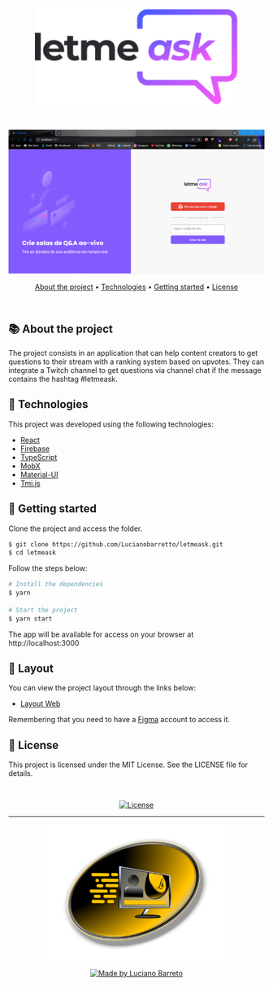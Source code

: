 <p align="center">
  <img alt="Letmeask" src="./src/assets/images/logo.svg" width="400px" />
</p>

<br>

<p align="center">
    <kbd><img alt="Letmeask" title="Letmeask" src="./public/readmeContent/letmeask1.png" /></kbd>
</p>

<p align="center">
 <a href="#-about-the-project">About the project</a> •
 <a href="#-technologies">Technologies</a> •
 <a href="#-getting-started">Getting started</a> •
 <a href="#-license">License</a>
</p>

<br>

## 📚 About the project

The project consists in an application that can help content creators to get questions to their stream with a ranking system based on upvotes. They can integrate a Twitch channel to get questions via channel chat if the message contains the hashtag #letmeask.

## 🧪 Technologies

This project was developed using the following technologies:

- [React](https://reactjs.org)
- [Firebase](https://firebase.google.com/)
- [TypeScript](https://www.typescriptlang.org/)
- [MobX](https://mobx.js.org)
- [Material-UI](https://material-ui.com)
- [Tmi.js](https://tmijs.com/)

## 🚀 Getting started

Clone the project and access the folder.

```bash
$ git clone https://github.com/Lucianobarretto/letmeask.git
$ cd letmeask
```

Follow the steps below:

```bash
# Install the dependencies
$ yarn

# Start the project
$ yarn start
```

The app will be available for access on your browser at http://localhost:3000

## 🔖 Layout

You can view the project layout through the links below:

- [Layout Web](https://www.figma.com/file/u0BQK8rCf2KgzcukdRRCWh/Letmeask/duplicate)

Remembering that you need to have a [Figma](http://figma.com/) account to access it.

## 📝 License

This project is licensed under the MIT License. See the LICENSE file for details.

<br>

<p align="center">  
  <a href="https://github.com/Lucianobarretto/letmeask/blob/master/LICENSE.md">
    <img alt="License" src="https://img.shields.io/badge/LICENSE-MIT-orange">
  </a>
</p>

---

<p align="center">
  <img align="center" src="./public/readmeContent/Logo.png" alt="Logo Luciano Barreto" width="350"/>
</p>

<p align="center">  
  <a href="https://www.linkedin.com/in/lucianobalmeida/">
    <img alt="Made by Luciano Barreto" src="https://img.shields.io/badge/Made%20by-Luciano%20Barreto-blue">
  </a>  
</p>
